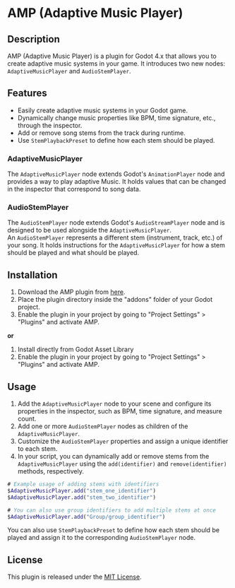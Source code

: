 # AMP (Adaptive Music Player)

## Description

AMP (Adaptive Music Player) is a plugin for Godot 4.x that allows you to create adaptive music systems in your game. 
It introduces two new nodes: `AdaptiveMusicPlayer` and `AudioStemPlayer`.

## Features

- Easily create adaptive music systems in your Godot game.
- Dynamically change music properties like BPM, time signature, etc., through the inspector.
- Add or remove song stems from the track during runtime.
- Use `StemPlaybackPreset` to define how each stem should be played.

### AdaptiveMusicPlayer

The `AdaptiveMusicPlayer` node extends Godot's `AnimationPlayer` node and provides a way to play adaptive Music. It holds values that can be changed in the inspector that correspond to song data.

### AudioStemPlayer

The `AudioStemPlayer` node extends Godot's `AudioStreamPlayer` node and is designed to be used alongside the `AdaptiveMusicPlayer`.  
An `AudioStemPlayer` represents a different stem (instrument, track, etc.) of your song. It holds instructions for the `AdaptiveMusicPlayer` for how a stem should be played and what should be played.

## Installation

1. Download the AMP plugin from [here](releases).
2. Place the plugin directory inside the "addons" folder of your Godot project.
3. Enable the plugin in your project by going to "Project Settings" > "Plugins" and activate AMP.

 
**or**

1. Install directly from Godot Asset Library
2. Enable the plugin in your project by going to "Project Settings" > "Plugins" and activate AMP.

## Usage

1. Add the `AdaptiveMusicPlayer` node to your scene and configure its properties in the inspector, such as BPM, time signature, and measure count.
2. Add one or more `AudioStemPlayer` nodes as children of the `AdaptiveMusicPlayer`. 
3. Customize the `AudioStemPlayer` properties and assign a unique identifier to each stem.
4. In your script, you can dynamically add or remove stems from the `AdaptiveMusicPlayer` using the `add(identifier)` and `remove(identifier)` methods, respectively.

 
```gd
# Example usage of adding stems with identifiers
$AdaptiveMusicPlayer.add("stem_one_identifier")
$AdaptiveMusicPlayer.add("stem_two_identifier")

# You can also use group identifiers to add multiple stems at once
$AdaptiveMusicPlayer.add("Group/group_identifier")
```

You can also use `StemPlaybackPreset` to define how each stem should be played and assign it to the corresponding `AudioStemPlayer` node.


## License

This plugin is released under the [MIT License](LICENSE.txt).
